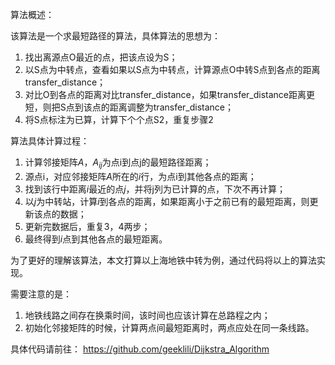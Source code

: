 算法概述：

该算法是一个求最短路径的算法，具体算法的思想为：

1. 找出离源点O最近的点，把该点设为S；
2. 以S点为中转点，查看如果以S点为中转点，计算源点O中转S点到各点的距离transfer_distance；
3. 对比O到各点的距离对比transfer_distance，如果transfer_distance距离更短，则把S点到该点的距离调整为transfer_distance；
4. 将S点标注为已算，计算下个个点S2，重复步骤2

算法具体计算过程：

1. 计算邻接矩阵$A$，$A_{ij}$为点i到点j的最短路径距离；
2. 源点i，对应邻接矩阵$A$所在的$i$行，为点i到其他各点的距离；
3. 找到该行中距离$i$最近的点$j$，并将j列为已计算的点，下次不再计算；
4. 以$j$为中转站，计算$i$到各点的距离，如果距离小于之前已有的最短距离，则更新该点的数据；
5. 更新完数据后，重复3，4两步；
6. 最终得到$i$点到其他各点的最短距离。

为了更好的理解该算法，本文打算以上海地铁中转为例，通过代码将以上的算法实现。

需要注意的是：

1. 地铁线路之间存在换乘时间，该时间也应该计算在总路程之内；
2. 初始化邻接矩阵的时候，计算两点间最短距离时，两点应处在同一条线路。

具体代码请前往：
https://github.com/geeklili/Dijkstra_Algorithm
